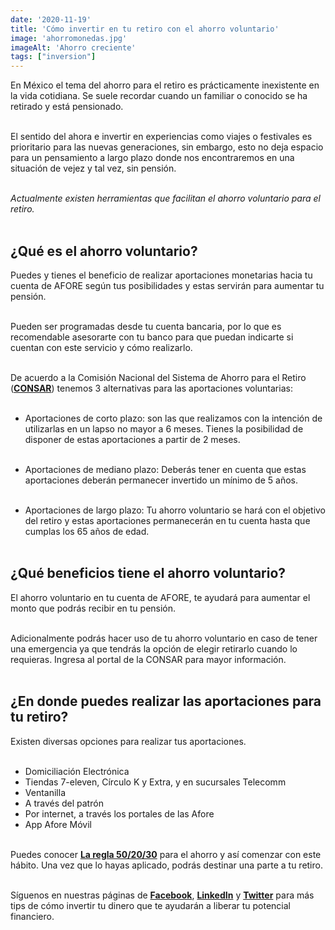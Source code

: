 ```yaml
--- 
date: '2020-11-19' 
title: 'Cómo invertir en tu retiro con el ahorro voluntario' 
image: 'ahorromonedas.jpg'
imageAlt: 'Ahorro creciente'
tags: ["inversion"]
--- 
```


En México el tema del ahorro para el retiro es prácticamente inexistente en la vida cotidiana. Se suele recordar cuando un familiar o conocido se ha retirado y está pensionado. <br/><br/>

El sentido del ahora e invertir en experiencias como viajes o festivales es prioritario para las nuevas generaciones, sin embargo, esto no deja espacio para un pensamiento a largo plazo donde nos encontraremos en una situación de vejez y tal vez, sin pensión. <br/><br/>

*Actualmente existen herramientas que facilitan el ahorro voluntario para el retiro.* <br/><br/>

## ¿Qué es el ahorro voluntario?

Puedes y tienes el beneficio de realizar aportaciones monetarias hacia tu cuenta de AFORE según tus posibilidades y estas servirán para aumentar tu pensión. <br/><br/>

Pueden ser programadas desde tu cuenta bancaria, por lo que es recomendable asesorarte con tu banco para que puedan indicarte si cuentan con este servicio y cómo realizarlo. <br/><br/>

De acuerdo a la Comisión Nacional del Sistema de Ahorro para el Retiro (**[CONSAR](https://www.gob.mx/consar/articulos/tipos-de-ahorro-voluntario)**) tenemos 3 alternativas para las aportaciones voluntarias: <br/><br/>

+ Aportaciones de corto plazo: son las que realizamos con la intención de utilizarlas en un lapso no mayor a 6 meses. Tienes la posibilidad de disponer de estas aportaciones a partir de 2 meses. <br/><br/>

+ Aportaciones de mediano plazo: Deberás tener en cuenta que estas aportaciones deberán permanecer invertido un mínimo de 5 años. <br/><br/>

+ Aportaciones de largo plazo: Tu ahorro voluntario se hará con el objetivo del retiro y estas aportaciones permanecerán en tu cuenta hasta que cumplas los 65 años de edad. <br/><br/>


## ¿Qué beneficios tiene el ahorro voluntario?

El ahorro voluntario en tu cuenta de AFORE, te ayudará para aumentar el monto que podrás recibir en tu pensión. <br/><br/>

Adicionalmente podrás hacer uso de tu ahorro voluntario en caso de tener una emergencia ya que tendrás la opción de elegir retirarlo cuando lo requieras. Ingresa al portal de la CONSAR para mayor información. <br/><br/>

## ¿En donde puedes realizar las aportaciones para tu retiro?

Existen diversas opciones para realizar tus aportaciones. <br/><br/>

+ Domiciliación Electrónica
+ Tiendas 7-eleven, Círculo K y Extra, y en sucursales Telecomm
+ Ventanilla
+ A través del patrón
+ Por internet, a través los portales de las Afore
+ App Afore Móvil <br/><br/>

Puedes conocer **[La regla 50/20/30](/blog/2020-07-12/regla-50-20-30)** para el ahorro y así comenzar con este hábito. Una vez que lo hayas aplicado, podrás destinar una parte a tu retiro. <br/><br/>

Síguenos en nuestras páginas de **[Facebook](https://facebook.com/oasisfinanciero)**, **[LinkedIn](https://www.linkedin.com/company/oasisfinanciero/)** y **[Twitter](https://twitter.com/oasisfintech)** para más tips de cómo invertir tu dinero que te ayudarán a liberar tu potencial financiero.